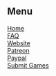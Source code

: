 Menu
----
[Home](https://github.com/the-expanse/SideQuest/wiki) <br>
[FAQ](https://github.com/the-expanse/SideQuest/wiki/.FAQ) <br>
[Website](https://sidequestvr.com) <br>
[Patreon](https://www.patreon.com/TheExpanseVR) <br>
[Paypal](https://www.paypal.com/cgi-bin/webscr?cmd=_s-xclick&hosted_button_id=744A6C394Q8JG&source=url) <br>
[Submit Games](https://github.com/the-expanse/SideQuest/wiki/Submit-Games) <br>
